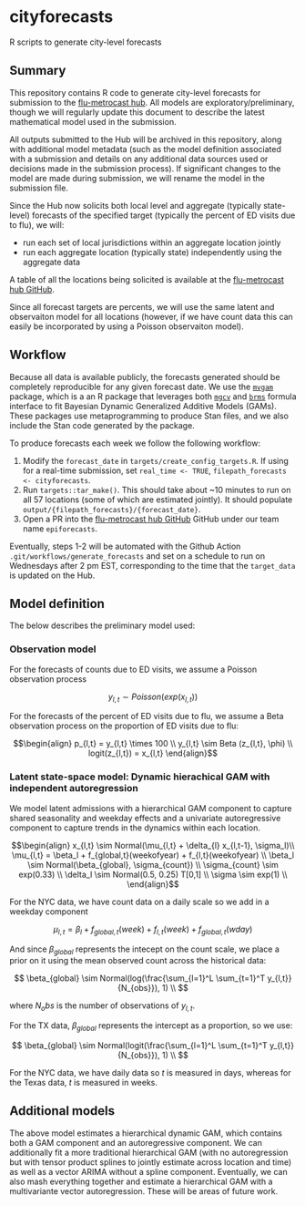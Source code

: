 # cityforecasts
R scripts to generate city-level forecasts

## Summary
This repository contains R code to generate city-level forecasts for submission to the [flu-metrocast hub](https://github.com/reichlab/flu-metrocast).
All models are exploratory/preliminary, though we will regularly update this document to describe the latest mathematical model used in the submission.

All outputs submitted to the Hub will be archived in this repository, along with additional model metadata (such as the model definition associated with a submission and details on any additional data sources used or decisions made in the submission process).
If significant changes to the model are made during submission, we will rename the model in the submission file.

Since the Hub now solicits both local level and aggregate (typically state-level) forecasts of the specified target (typically the percent of ED visits due to flu), we will:
- run each set of local jurisdictions within an aggregate location jointly
- run each aggregate location (typically state) independently using the aggregate data

A table of all the locations being solicited is available at the [flu-metrocast hub GitHub](https://github.com/reichlab/flu-metrocast).

Since all forecast targets are percents, we will use the same latent and observaiton model for all locations (however, if we have count data this can easily be incorporated by using a Poisson observaiton model).

## Workflow
Because all data is available publicly, the forecasts generated should be completely reproducible for any given forecast date.
We use the [`mvgam`](https://github.com/nicholasjclark/mvgam) package, which is a an R package that leverages both [`mgcv`](https://cran.r-project.org/web/packages/mgcv/index.html) and [`brms`](https://paulbuerkner.com/brms/) formula interface to fit Bayesian Dynamic Generalized Additive Models (GAMs).
These packages use metaprogramming to produce Stan files, and we also include the Stan code generated by the package.

To produce forecasts each week we follow the following workflow:

1. Modify the `forecast_date` in `targets/create_config_targets.R`. If using for a real-time submission, set `real_time <- TRUE`, `filepath_forecasts <- cityforecasts`.
2. Run `targets::tar_make()`. This should take about ~10 minutes to run on all 57 locations (some of which are estimated jointly). It should populate `output/{filepath_forecasts}/{forecast_date}`.
3. Open a PR into the [flu-metrocast hub GitHub](https://github.com/reichlab/flu-metrocast) GitHub under our team name `epiforecasts`.


Eventually, steps 1-2 will be automated with the Github Action `.git/workflows/generate_forecasts` and set on a schedule to run on Wednesdays after 2 pm EST, corresponding to the time that the `target_data` is updated on the Hub.

## Model definition

The below describes the preliminary model used:
### Observation model
For the forecasts of counts due to ED visits, we assume a Poisson observation process

$$
y_{l,t} \sim Poisson(exp(x_{l,t}))
$$

For the forecasts of the percent of ED visits due to flu, we assume a Beta observation process on the proportion of ED visits due to flu:

```math
\begin{align}
p_{l,t} = y_{l,t} \times 100 \\
y_{l,t} \sim Beta (z_{l,t}, \phi) \\
logit(z_{l,t}) = x_{l,t}
\end{align}
```

### Latent state-space model: Dynamic hierachical GAM with independent autoregression
We model latent admissions with a hierarchical GAM component to capture shared seasonality and weekday effects and a univariate autoregressive component to capture trends in the dynamics within each location.

```math
\begin{align}
x_{l,t} \sim Normal(\mu_{l,t} + \delta_{l} x_{l,t-1},  \sigma_l)\\
\mu_{l,t} = \beta_l + f_{global,t}(weekofyear) + f_{l,t}(weekofyear) \\
\beta_l \sim Normal(\beta_{global}, \sigma_{count}) \\
\sigma_{count} \sim exp(0.33) \\
\delta_l \sim Normal(0.5, 0.25) T[0,1] \\
\sigma \sim exp(1) \\
\end{align}
```

For the NYC data, we have count data on a daily scale so we add in a weekday component
```math
\mu_{l,t} =  \beta_l + f_{global,t}(week) + f_{l,t}(week) + f_{global,t}(wday)
```
And since $\beta_{global}$ represents the intecept on the count scale, we place a prior on it using the mean observed count across the historical data:

$$
\beta_{global} \sim Normal(log(\frac{\sum_{l=1}^L \sum_{t=1}^T y_{l,t}}{N_{obs}}), 1) \\
$$

where $N_obs$ is the number of observations of $y_{l,t}$.

For the TX data, $\beta_{global}$ represents the intercept as a proportion, so we use:

$$
\beta_{global} \sim Normal(logit(\frac{\sum_{l=1}^L \sum_{t=1}^T y_{l,t}}{N_{obs}}), 1) \\
$$



For the NYC data, we have daily data so $t$ is measured in days, whereas for the Texas data, $t$ is measured in weeks.

## Additional models
The above model estimates a hierarchical dynamic GAM, which contains both a GAM component and an autoregressive component.
We can additionally fit a more traditional hierarchical GAM (with no autoregression but with tensor product splines to jointly estimate across location and time) as well as a vector ARIMA without a spline component. Eventually, we can also mash everything together and estimate a hierarchical GAM with a multivariante vector autoregression. These will be areas of future work.
